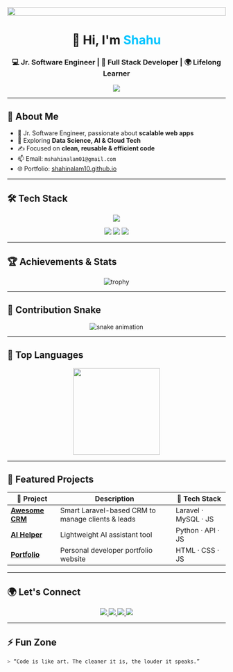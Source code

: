 <!-- ===================== Premium GitHub Profile README ===================== -->

<img src="https://i.imgur.com/dBaSKWF.gif" height="20" width="100%" />

<h1 align="center">👋 Hi, I'm <span style="color:#00C4FF;">Shahu</span></h1>
<h3 align="center">💻 Jr. Software Engineer | 🧠 Full Stack Developer | 🌍 Lifelong Learner</h3>

<p align="center">
  <img src="https://readme-typing-svg.herokuapp.com?font=Fira+Code&size=22&pause=1000&color=00C4FF&center=true&vCenter=true&width=750&lines=Crafting+Modern+Web+Solutions+🚀;Passionate+about+Clean+%26+Efficient+Code+💻;Always+Learning+%26+Growing+🌱;Laravel+%7C+PHP+%7C+JavaScript+%7C+MySQL+%7C+Python" />
</p>

---

## 🧭 About Me
- 🌱 Jr. Software Engineer, passionate about **scalable web apps**  
- 🧠 Exploring **Data Science, AI & Cloud Tech**  
- ✍️ Focused on **clean, reusable & efficient code**  
- 📫 Email: `mshahinalam01@gmail.com`  
- 🌐 Portfolio: [shahinalam10.github.io](https://shahinalam10.github.io/)  

---

## 🛠️ Tech Stack
<p align="center">
  <img src="https://skillicons.dev/icons?i=laravel,php,js,bootstrap,mysql,python,html,css,git,github,vscode,figma" />
</p>

<p align="center">
  <img src="https://img.shields.io/badge/Clean Code-%2300C4FF.svg?&style=for-the-badge&logo=codeforces&logoColor=white" />
  <img src="https://img.shields.io/badge/Problem Solving-%2300C4FF.svg?&style=for-the-badge&logo=leetcode&logoColor=white" />
  <img src="https://img.shields.io/badge/Team Work-%2300C4FF.svg?&style=for-the-badge&logo=slack&logoColor=white" />
</p>

---

## 🏆 Achievements & Stats
<p align="center">
  <img src="https://github-profile-trophy.vercel.app/?username=shahinalam10&theme=algolia&no-frame=true&row=1&column=6" alt="trophy" />
</p>

---

## 🐍 Contribution Snake
<p align="center">
  <img src="https://raw.githubusercontent.com/shahinalam10/shahinalam10/output/github-contribution-grid-snake.svg" alt="snake animation" />
</p>

---

## 🧠 Top Languages
<p align="center">
  <img src="https://github-readme-stats.vercel.app/api/top-langs/?username=shahinalam10&layout=donut&theme=tokyonight&hide_border=true" height="200" />
</p>

---

## 🚀 Featured Projects
| 🧪 Project | Description | 🧰 Tech Stack |
|-----------|-------------|--------------|
| [**Awesome CRM**](#) | Smart Laravel-based CRM to manage clients & leads | Laravel · MySQL · JS |
| [**AI Helper**](#) | Lightweight AI assistant tool | Python · API · JS |
| [**Portfolio**](https://shahinalam10.github.io/) | Personal developer portfolio website | HTML · CSS · JS |

---

## 🌍 Let's Connect
<p align="center">
  <a href="https://www.linkedin.com/in/md-shahin-alam-b3a9b120b" target="_blank">
    <img src="https://img.shields.io/badge/LinkedIn-0A66C2?style=for-the-badge&logo=linkedin&logoColor=white" />
  </a>
  <a href="https://www.facebook.com/" target="_blank">
    <img src="https://img.shields.io/badge/Facebook-1877F2?style=for-the-badge&logo=facebook&logoColor=white" />
  </a>
  <a href="mailto:mshahinalam01@gmail.com">
    <img src="https://img.shields.io/badge/Gmail-D14836?style=for-the-badge&logo=gmail&logoColor=white" />
  </a>
  <a href="https://shahinalam10.github.io/" target="_blank">
    <img src="https://img.shields.io/badge/Portfolio-000000?style=for-the-badge&logo=vercel&logoColor=white" />
  </a>
</p>

---

## ⚡ Fun Zone
```bash
> “Code is like art. The cleaner it is, the louder it speaks.”
